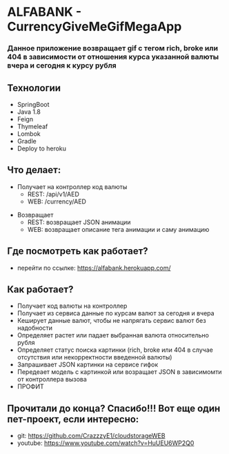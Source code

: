 # ALFABANK - CurrencyGiveMeGifMegaApp
### Данное приложение возвращает gif с тегом rich, broke или 404 в зависимости от отношения курса указанной валюты вчера и сегодня к курсу рубля

## Технологии
- SpringBoot
- Java 1.8
- Feign
- Thymeleaf
- Lombok
- Gradle
- Deploy to heroku

## Что делает:
+ Получает на контроллер код валюты
  - REST: /api/v1/AED
  - WEB: /currency/AED
- Возвращает
  - REST: возвращает JSON анимации
  - WEB: возвращает описание тега анимации и саму анимацию

## Где посмотреть как работает?
- перейти по ссылке: https://alfabank.herokuapp.com/

## Как работает?
- Получает код валюты на контроллер
- Получает из сервиса данные по курсам валют за сегодня и вчера
- Кеширует данные валют, чтобы не напрягать сервис валют без надобности
- Определяет растет или падает выбранная валюта относительно рубля
- Определяет статус поиска картинки (rich, broke или 404 в случае отсутствия или некорректности введенной валюты)
- Запрашивает JSON картинки на сервисе гифок
- Передеает модель с картинкой или возращает JSON в зависимомти от контроллера вызова
- ПРОФИТ

## Прочитали до конца? Спасибо!!! Вот еще один пет-проект, если интересно:
- git: https://github.com/CrazzzyE1/cloudstorageWEB
- youtube: https://www.youtube.com/watch?v=HuUEU6WP2Q0